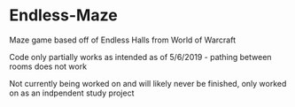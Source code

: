 # Endless-Maze
Maze game based off of Endless Halls from World of Warcraft

Code only partially works as intended as of 5/6/2019 - pathing between rooms does not work

Not currently being worked on and will likely never be finished, only worked on as an indpendent study project
